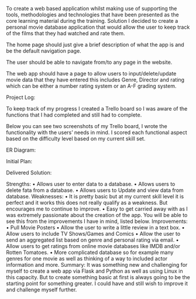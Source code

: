 To create a web based application whilst making use of supporting the tools, methodologies and technologies that have been presented as the core learning material during the training. 
Solution
I decided to create a personal movie database application that would allow the user to keep track of the films that they had watched and rate them.

<!-- Requirements -->

The home page should just give a brief description of what the app is and be the default navigation page.

The user should be able to navigate from/to any page in the website.

The web app should have a page to allow users to input/delete/update movie data that they have entered this includes Genre, Director and rating which can be either a number rating system or an A-F grading system.

Project Log:

To keep track of my progress I created a Trello board so I was aware of the functions that I had completed and still had to complete.

Below you can see two screenshots of my Trello board, I wrote the functionality with the users’ needs in mind. I scored each functional aspect based on the difficulty level based on my current skill set.

 

 
















ER Diagram:


Initial Plan:
















Delivered Solution: 





Strengths:
•	Allows user to enter data to a database.
•	Allows users to delete fata from a database.
•	Allows users to Update and view data from database.
Weaknesses:
•	It is pretty basic but at my current skill level it is perfect and it works this does not really qualify as a weakness. But encourages me to continue to improve.
•	Easy to get carried away with as I was extremely passionate about the creation of the app. You will be able to see this from the improvements I have in mind, listed below.
Improvements:
•	Pull Movie Posters 
•	Allow the user to write a little review in a text box.
•	Allow users to include TV Shows/Games and Comics
•	Allow the user to send an aggregated list based on genre and personal rating via email.
•	Allow users to get ratings from online movie databases like IMDB and/or Rotten Tomatoes.
•	More complicated database so for example many genres for one movie as well as thinking of a way to included actor information and more.
Summary:
It was something new and challenging for myself to create a web app via Flask and Python as well as using Linux in this capacity. But to create something basic at first is always going to be the starting point for something greater. I could have and still wish to improve it and challenge myself further.


